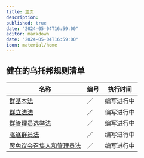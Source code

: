 ```yaml
---
title: 主页
description:
published: true
date: "2024-05-04T16:59:00"
editor: markdown
date: "2024-05-04T16:59:00"
icon: material/home
---
```


## 健在的乌托邦规则清单

| 名称                                                           | 编号 | 执行时间   |
| -------------------------------------------------------------- | ---- | ---------- |
| [群基本法](/群基本法/index.md)                                 | ／   | 编写进行中 |
| [群立法法](/群立法法/index.md)                                 | ／   | 编写进行中 |
| [群管理员选举法](/群管理员选举法/index.md)                     | ／   | 编写进行中 |
| [驱逐群员法](/驱逐群员法/index.md)                             | ／   | 编写进行中 |
| [罢免议会召集人和管理员法](/罢免议会召集人和管理员法/index.md) | ／   | 编写进行中 |

